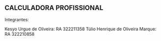 ## CALCULADORA PROFISSIONAL
Integrantes:

Kesyo Urgue de Oliveira: RA 322211358
Túlio Henrique de Oliveira Marque: RA 322210858
